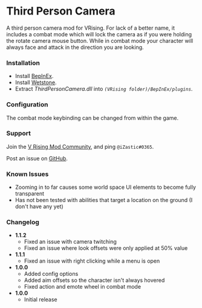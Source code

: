 # Third Person Camera

A third person camera mod for VRising. For lack of a better name, it includes a combat mode which will lock the camera as if you were holding the rotate camera mouse button. While in combat mode your character will always face and attack in the direction you are looking.

### Installation

- Install [BepInEx](https://v-rising.thunderstore.io/package/BepInEx/BepInExPack_V_Rising/).
- Install [Wetstone](https://v-rising.thunderstore.io/package/molenzwiebel/Wetstone/).
- Extract _ThirdPersonCamera.dll_ into _`(VRising folder)/BepInEx/plugins`_.

### Configuration

The combat mode keybinding can be changed from within the game.

### Support

Join the [V Rising Mod Community](https://discord.gg/r87Vdez2Br), and ping `@iZastic#0365`.

Post an issue on [GitHub](https://github.com/iZastic/vrising-thirdpersoncamera/issues).

### Known Issues
- Zooming in to far causes some world space UI elements to become fully transparent
- Has not been tested with abilities that target a location on the ground (I don't have any yet)

### Changelog

- **1.1.2**
    - Fixed an issue with camera twitching
    - Fixed an issue where look offsets were only applied at 50% value
- **1.1.1**
    - Fixed an issue with right clicking while a menu is open
- **1.0.0**
    - Added config options
    - Added aim offsets so the character isn't always hovered
    - Fixed action and emote wheel in combat mode
- **1.0.0**
    - Initial release